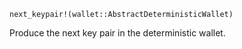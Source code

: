 ```
next_keypair!(wallet::AbstractDeterministicWallet)
```

Produce the next key pair in the deterministic wallet.
